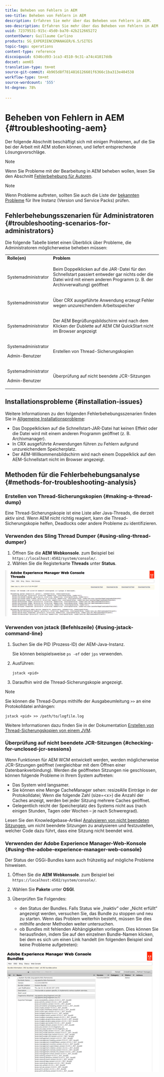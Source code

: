 ```yaml
---
title: Beheben von Fehlern in AEM
seo-title: Beheben von Fehlern in AEM
description: Erfahren Sie mehr über das Beheben von Fehlern in AEM.
seo-description: Erfahren Sie mehr über das Beheben von Fehlern in AEM.
uuid: 72379531-915c-45d0-ba70-42b212665272
contentOwner: Guillaume Carlino
products: SG_EXPERIENCEMANAGER/6.5/SITES
topic-tags: operations
content-type: reference
discoiquuid: 6346cd93-1ca3-4510-9c31-a74c41017ddb
docset: aem65
translation-type: tm+mt
source-git-commit: 4b965d8f7814816126601f6366c1ba313e404538
workflow-type: tm+mt
source-wordcount: '555'
ht-degree: 78%

---
```



# Beheben von Fehlern in AEM {#troubleshooting-aem}

Der folgende Abschnitt beschäftigt sich mit einigen Problemen, auf die Sie bei der Arbeit mit AEM stoßen können, und liefert entsprechende Lösungsvorschläge.

>[!NOTE]
>
>Wenn Sie Probleme mit der Bearbeitung in AEM beheben wollen, lesen Sie den Abschnitt [Fehlerbehebung für Autoren](/help/sites-authoring/troubleshooting.md).

>[!NOTE]
>
>Wenn Probleme auftreten, sollten Sie auch die Liste der [bekannten Probleme](/help/release-notes/known-issues.md) für Ihre Instanz (Version und Service Packs) prüfen.

## Fehlerbehebungsszenarien für Administratoren  {#troubleshooting-scenarios-for-administrators}

Die folgende Tabelle bietet einen Überblick über Probleme, die Administratoren möglicherweise beheben müssen:

<table>
 <tbody>
  <tr>
   <td><strong>Rolle(en)</strong></td>
   <td><strong>Problem </strong></td>
  </tr>
  <tr>
   <td>Systemadministrator</td>
   <td><p>Beim Doppelklicken auf die JAR-Datei für den Schnellstart passiert entweder gar nichts oder die Datei wird mit einem anderen Programm (z. B. der Archivverwaltung) geöffnet</p> </td>
  </tr>
  <tr>
   <td><p>Systemadministrator</p> </td>
   <td><p>Über CRX ausgeführte Anwendung erzeugt Fehler wegen unzureichendem Arbeitsspeicher</p> </td>
  </tr>
  <tr>
   <td><p>Systemadministrator</p> </td>
   <td><p>Der AEM Begrüßungsbildschirm wird nach dem Klicken der Dublette auf AEM CM QuickStart nicht im Browser angezeigt</p> </td>
  </tr>
  <tr>
   <td><p>Systemadministrator</p> <p>Admin-Benutzer</p> </td>
   <td><p>Erstellen von Thread-Sicherungskopien</p> </td>
  </tr>
  <tr>
   <td><p>Systemadministrator</p> <p>Admin-Benutzer</p> </td>
   <td><p>Überprüfung auf nicht beendete JCR-Sitzungen</p> </td>
  </tr>
 </tbody>
</table>

## Installationsprobleme {#installation-issues}

Weitere Informationen zu den folgenden Fehlerbehebungsszenarien finden Sie in [Allgemeine Installationsprobleme](/help/sites-deploying/troubleshooting.md#common-installation-issues):

* Das Doppelklicken auf die Schnellstart-JAR-Datei hat keinen Effekt oder die Datei wird mit einem anderen Programm geöffnet (z. B. Archivmanager).
* In CRX ausgeführte Anwendungen führen zu Fehlern aufgrund unzureichendem Speicherplatz.
* Der AEM-Willkommensbildschirm wird nach einem Doppelklick auf den AEM-Schnellstart nicht im Browser angezeigt.

## Methoden für die Fehlerbehebungsanalyse  {#methods-for-troubleshooting-analysis}

### Erstellen von Thread-Sicherungskopien {#making-a-thread-dump}

Eine Thread-Sicherungskopie ist eine Liste aller Java-Threads, die derzeit aktiv sind. Wenn AEM nicht richtig reagiert, kann die Thread-Sicherungskopie helfen, Deadlocks oder andere Probleme zu identifizieren.

### Verwenden des Sling Thread Dumper  {#using-sling-thread-dumper}

1. Öffnen Sie die **AEM Webkonsole**. zum Beispiel bei `https://localhost:4502/system/console/`.
1. Wählen Sie die Registerkarte **Threads** unter **Status**.

![screen_shot_2012-02-13at43925pm](assets/screen_shot_2012-02-13at43925pm.png)

### Verwenden von jstack (Befehlszeile) {#using-jstack-command-line}

1. Suchen Sie die PID (Prozess-ID) der AEM-Java-Instanz.

   Sie können beispielsweise `ps -ef` oder `jps` verwenden.

1. Ausführen:

   `jstack <pid>`

1. Daraufhin wird die Thread-Sicherungskopie angezeigt.

>[!NOTE]
>
>Sie können die Thread-Dumps mithilfe der Ausgabeumleitung `>>` an eine Protokolldatei anhängen:
>
>`jstack <pid> >> /path/to/logfile.log`

Weitere Informationen dazu finden Sie in der Dokumentation [Erstellen von Thread-Sicherungskopien von einem JVM](https://helpx.adobe.com/cq/kb/TakeThreadDump.html).

### Überprüfung auf nicht beendete JCR-Sitzungen {#checking-for-unclosed-jcr-sessions}

Wenn Funktionen für AEM WCM entwickelt werden, werden möglicherweise JCR-Sitzungen geöffnet (vergleichbar mit dem Öffnen einer Datenbankverbindung). Werden die geöffneten Sitzungen nie geschlossen, können folgende Probleme in Ihrem System auftreten:

* Das System wird langsamer.
* Sie können eine Menge CacheManager sehen: resizeAlle Einträge in der Protokolldatei; Wenn die folgende Zahl (size=&lt;x>) die Anzahl der Caches anzeigt, werden bei jeder Sitzung mehrere Caches geöffnet.
* Gelegentlich reicht der Speicherplatz des Systems nicht aus (nach einigen Stunden, Tagen oder Wochen – je nach Schweregrad).

Lesen Sie den Knowledgebase-Artikel [Analysieren von nicht beendeten Sitzungen](https://helpx.adobe.com/crx/kb/AnalyzeUnclosedSessions.html), um nicht beendete Sitzungen zu analysieren und festzustellen, welcher Code dazu führt, dass eine Sitzung nicht beendet wird.

### Verwenden der Adobe Experience Manager-Web-Konsole  {#using-the-adobe-experience-manager-web-console}

Der Status der OSGi-Bundles kann auch frühzeitig auf mögliche Probleme hinweisen.

1. Öffnen Sie die **AEM Webkonsole**. zum Beispiel bei `https://localhost:4502/system/console/`.
1. Wählen Sie **Pakete** unter **OSGI**.
1. Überprüfen Sie Folgendes:

   * den Status der Bundles. Falls Status wie „Inaktiv“ oder „Nicht erfüllt“ angezeigt werden, versuchen Sie, das Bundle zu stoppen und neu zu starten. Wenn das Problem weiterhin besteht, müssen Sie dies mithilfe anderer Methoden weiter untersuchen.
   * ob Bundles mit fehlenden Abhängigkeiten vorliegen. Dies können Sie herausfinden, indem Sie auf den einzelnen Bundle-Namen klicken, bei dem es sich um einen Link handelt (im folgenden Beispiel sind keine Probleme aufgetreten):

![screen_shot_2012-02-13at44706pm](assets/screen_shot_2012-02-13at44706pm.png)


